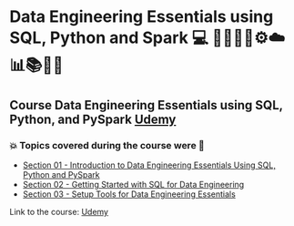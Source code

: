 # Data Engineering Essentials using SQL, Python and Spark 💻 👩🏻‍💻🤯⚙️☁️📊📚🎲🐍
## Course Data Engineering Essentials using SQL, Python, and PySpark [Udemy](https://www.udemy.com/course/data-engineering-essentials-sql-python-and-spark/)
### 💥 Topics covered during the course were 🚀
- [Section 01 - Introduction to Data Engineering Essentials Using SQL, Python and PySpark](https://github.com/romulovieira777/Data_Engineering_Essentials_Using_SQL_Python_and_Spark/tree/main/Section_01_Introduction_to_Data_Engineering_Essentials_Using_SQL_Python_and_Pyspark)
- [Section 02 - Getting Started with SQL for Data Engineering](https://github.com/romulovieira777/Data_Engineering_Essentials_Hands_on_SQL_Python_and_Spark_2023/tree/main/Section_02_Getting_Started_With_Sql_For_Data_Engineering)
- [Section 03 - Setup Tools for Data Engineering Essentials]()

Link to the course: [Udemy](https://www.udemy.com/course/data-engineering-essentials-sql-python-and-spark/)
